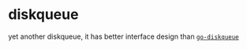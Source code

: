 # diskqueue

yet another diskqueue, it has better interface design than [`go-diskqueue`](https://github.com/nsqio/go-diskqueue)